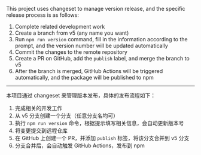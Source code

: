 This project uses changeset to manage version release, and the specific release process is as follows:

1. Complete related development work
2. Create a branch from v5 (any name you want)
3. Run `npm run version` command, fill in the information according to the prompt, and the version number will be updated automatically
4. Commit the changes to the remote repository
5. Create a PR on GitHub, add the `publish` label, and merge the branch to v5
6. After the branch is merged, GitHub Actions will be triggered automatically, and the package will be published to npm

---

本项目通过 changeset 来管理版本发布，具体的发布流程如下：

1. 完成相关的开发工作
2. 从 v5 分支创建一个分支（任意分支名均可）
3. 执行 `npm run version` 命令，根据提示填写相关信息，会自动更新版本号
4. 将变更提交到远程仓库
5. 在 GitHub 上创建一个 PR，并添加 `publish` 标签，将该分支合并到 v5 分支
6. 分支合并后，会自动触发 GitHub Actions，发布到 npm
